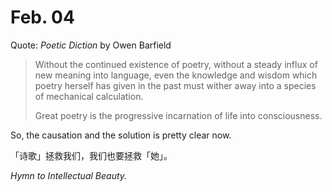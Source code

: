 # Feb. 04

Quote: _Poetic Diction_ by Owen Barfield

> Without the continued existence of poetry, without a steady influx of new meaning into language, even the knowledge and wisdom which poetry herself has given in the past must wither away into a species of mechanical calculation.&#x20;
>
> Great poetry is the progressive incarnation of life into consciousness.

So, the causation and the solution is pretty clear now.

「诗歌」拯救我们，我们也要拯救「她」。

_Hymn to Intellectual Beauty._

